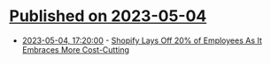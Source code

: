 # [Published on 2023-05-04](index.md)

* [2023-05-04, 17:20:00](https://tech.slashdot.org/story/23/05/04/1622207/shopify-lays-off-20-of-employees-as-it-embraces-more-cost-cutting?utm_source=rss1.0mainlinkanon&utm_medium=feed) - [Shopify Lays Off 20% of Employees As It Embraces More Cost-Cutting](https://tech.slashdot.org/story/23/05/04/1622207/shopify-lays-off-20-of-employees-as-it-embraces-more-cost-cutting?utm_source=rss1.0mainlinkanon&utm_medium=feed)
